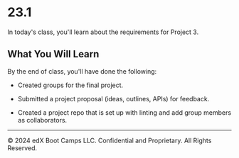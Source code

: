 # 23.1
In today's class, you'll learn about the requirements for Project 3.

## What You Will Learn
By the end of class, you'll have done the following:

* Created groups for the final project.

* Submitted a project proposal (ideas, outlines, APIs) for feedback.

* Created a project repo that is set up with linting and add group members as collaborators.

---
© 2024 edX Boot Camps LLC. Confidential and Proprietary. All Rights Reserved.